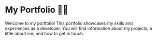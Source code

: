 # My Portfolio 👩‍💻
Welcome to my portfolio! This portfolio showcases my skills and experiences as a developer. You will find information about my projects, a little about me, and how to get in touch.
